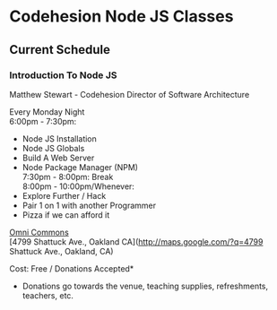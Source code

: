 # Codehesion Node JS Classes

## Current Schedule

### Introduction To Node JS
Matthew Stewart - Codehesion Director of Software Architecture  
  
Every Monday Night  
6:00pm - 7:30pm:  
- Node JS Installation  
- Node JS Globals  
- Build A Web Server  
- Node Package Manager (NPM)  
7:30pm - 8:00pm: Break  
8:00pm - 10:00pm/Whenever:  
- Explore Further / Hack  
- Pair 1 on 1 with another Programmer  
- Pizza if we can afford it  

[Omni Commons](https://omnicommons.org/)  
[4799 Shattuck Ave., Oakland CA](http://maps.google.com/?q=4799 Shattuck Ave., Oakland, CA)  
  
Cost: Free / Donations Accepted*  
  
* Donations go towards the venue, teaching supplies, refreshments, teachers, etc.